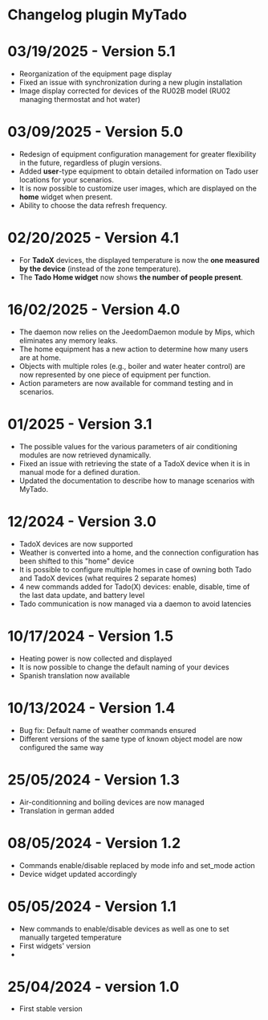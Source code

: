 # Changelog plugin MyTado

# 03/19/2025 - Version 5.1

- Reorganization of the equipment page display  
- Fixed an issue with synchronization during a new plugin installation  
- Image display corrected for devices of the RU02B model (RU02 managing thermostat and hot water)  

# 03/09/2025 - Version 5.0

- Redesign of equipment configuration management for greater flexibility in the future, regardless of plugin versions.
- Added **user**-type equipment to obtain detailed information on Tado user locations for your scenarios.
- It is now possible to customize user images, which are displayed on the **home** widget when present.
- Ability to choose the data refresh frequency.

# 02/20/2025 - Version 4.1

- For **TadoX** devices, the displayed temperature is now the **one measured by the device** (instead of the zone temperature).
- The **Tado Home widget** now shows **the number of people present**.

# 16/02/2025 - Version 4.0

- The daemon now relies on the JeedomDaemon module by Mips, which eliminates any memory leaks.
- The home equipment has a new action to determine how many users are at home.
- Objects with multiple roles (e.g., boiler and water heater control) are now represented by one piece of equipment per function.
- Action parameters are now available for command testing and in scenarios.  

# 01/2025 - Version 3.1

- The possible values for the various parameters of air conditioning modules are now retrieved dynamically.  
- Fixed an issue with retrieving the state of a TadoX device when it is in manual mode for a defined duration.  
- Updated the documentation to describe how to manage scenarios with MyTado.

# 12/2024 - Version 3.0

- TadoX devices are now supported
- Weather is converted into a home, and the connection configuration has been shifted to this "home" device
- It is possible to configure multiple homes in case of owning both Tado and TadoX devices (what requires 2 separate homes)
- 4 new commands added for Tado(X) devices: enable, disable, time of the last data update, and battery level
- Tado communication is now managed via a daemon to avoid latencies

# 10/17/2024 - Version 1.5

- Heating power is now collected and displayed
- It is now possible to change the default naming of your devices
- Spanish translation now available

# 10/13/2024 - Version 1.4

- Bug fix: Default name of weather commands ensured
- Different versions of the same type of known object model are now configured the same way

# 25/05/2024 - Version 1.3

- Air-conditionning and boiling devices are now managed
- Translation in german added

# 08/05/2024 - Version 1.2

- Commands enable/disable replaced by mode info and set_mode action
- Device widget updated accordingly

# 05/05/2024 - Version 1.1

- New commands to enable/disable devices as well as one to set manually targeted temperature
- First widgets' version
-
# 25/04/2024 - version 1.0

- First stable version